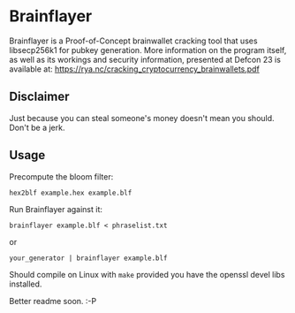 Brainflayer
===========

Brainflayer is a Proof-of-Concept brainwallet cracking tool that uses
libsecp256k1 for pubkey generation.
More information on the program itself, as well as its workings and security information, presented at Defcon 23 is available at: https://rya.nc/cracking_cryptocurrency_brainwallets.pdf

Disclaimer
----------
Just because you can steal someone's money doesn't mean you should. Don't be a jerk.

Usage
-----

Precompute the bloom filter:

`hex2blf example.hex example.blf`

Run Brainflayer against it:

`brainflayer example.blf < phraselist.txt`

or

`your_generator | brainflayer example.blf`

Should compile on Linux with `make` provided you have the openssl devel libs installed.

Better readme soon. :-P

